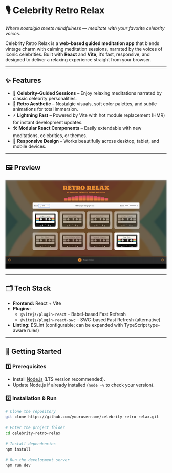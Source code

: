 # 🎙️ Celebrity Retro Relax  

*Where nostalgia meets mindfulness — meditate with your favorite celebrity voices.*  

Celebrity Retro Relax is a **web-based guided meditation app** that blends vintage charm with calming meditation sessions, narrated by the voices of iconic celebrities. Built with **React** and **Vite**, it’s fast, responsive, and designed to deliver a relaxing experience straight from your browser.  

---

## ✨ Features  
- 🧘 **Celebrity-Guided Sessions** – Enjoy relaxing meditations narrated by classic celebrity personalities.  
- 🎨 **Retro Aesthetic** – Nostalgic visuals, soft color palettes, and subtle animations for total immersion.  
- ⚡ **Lightning Fast** – Powered by Vite with hot module replacement (HMR) for instant development updates.  
- 🛠 **Modular React Components** – Easily extendable with new meditations, celebrities, or themes.  
- 📱 **Responsive Design** – Works beautifully across desktop, tablet, and mobile devices.  

---

## 🖼️ Preview
![Celebrity Retro Relax Screenshot](https://raw.githubusercontent.com/StarDexterity/codenetwork-2025-hackathon/main/retro-relax-app/public/retro-relax-app.png)

---

## 🗂 Tech Stack  
- **Frontend:** React + Vite  
- **Plugins:**  
  - `@vitejs/plugin-react` – Babel-based Fast Refresh  
  - `@vitejs/plugin-react-swc` – SWC-based Fast Refresh (alternative)  
- **Linting:** ESLint (configurable; can be expanded with TypeScript type-aware rules)  

---

## 🚀 Getting Started  

### 1️⃣ Prerequisites  
- Install [Node.js](https://nodejs.org/) (LTS version recommended).  
- Update Node.js if already installed (`node -v` to check your version).  

### 2️⃣ Installation & Run  

```bash
# Clone the repository
git clone https://github.com/yourusername/celebrity-retro-relax.git

# Enter the project folder
cd celebrity-retro-relax

# Install dependencies
npm install

# Run the development server
npm run dev

